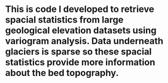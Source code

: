 # This is code I developed to retrieve spacial statistics from large geological elevation datasets using variogram analysis. Data underneath glaciers is sparse so these spacial statistics provide more information about the bed topography.
